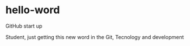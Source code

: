 # hello-word
GitHub start up 

Student, just getting this new word in the Git, Tecnology and development 
